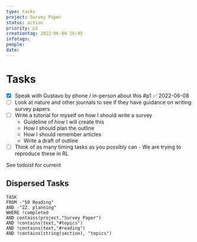 ```yaml
---
type: tasks
project: Survey Paper
status: active
priority: p1 
creationtag: 2022-06-08 16:45
infotags:
people:
date:
---
```


# Tasks
- [x] Speak with Gustavo by phone / in-person about this #p1 ✅ 2022-06-08
- [ ]   Look at nature and other journals to see if they have guidance on writing survey papers
- [ ] Write a tutorial for myself on how I should write a survey
	-   Guideline of how I will create this
	-   How I should plan the outline
	-   How I should remember articles
	-   Write a draft of outline
 - [ ]   Think of as many timing tasks as you possibly can
	-   We are trying to reproduce these in RL

See todoist for current

## Dispersed Tasks
```dataview 
TASK 
FROM -"50 Reading"
AND -"ZZ. planning"
WHERE !completed
AND contains(project,"Survey Paper")
AND !contains(text,"#topics")
AND !contains(text,"#reading")
AND !contains(string(section), "topics")
```
